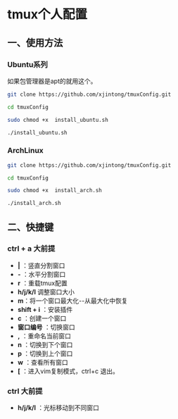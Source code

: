 # tmux个人配置

## 一、使用方法
### Ubuntu系列
如果包管理器是apt的就用这个。

```bash
git clone https://github.com/xjintong/tmuxConfig.git

cd tmuxConfig

sudo chmod +x  install_ubuntu.sh 

./install_ubuntu.sh 

```

### ArchLinux
```bash
git clone https://github.com/xjintong/tmuxConfig.git

cd tmuxConfig

sudo chmod +x  install_arch.sh 

./install_arch.sh 

```

## 二、快捷键 
### ctrl + a 大前提

- **|** ：竖直分割窗口
- **-** ：水平分割窗口
- **r** ：重载tmux配置
- **h/j/k/l** 调整窗口大小
- **m**：将一个窗口最大化--从最大化中恢复
- **shift + i** ：安装插件
- **c** ：创建一个窗口
- **窗口编号** ：切换窗口
- **,** ：重命名当前窗口
- **n** ：切换到下个窗口
- **p** ：切换到上个窗口
- **w** ：查看所有窗口
- **[** ：进入vim复制模式，ctrl+c 退出。

### ctrl 大前提
- **h/j/k/l** ：光标移动到不同窗口

